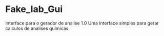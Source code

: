 Fake_lab_Gui
============

Interface para o gerador de analise 1.0
Uma interface simples para gerar calculos de analises quimicas.
